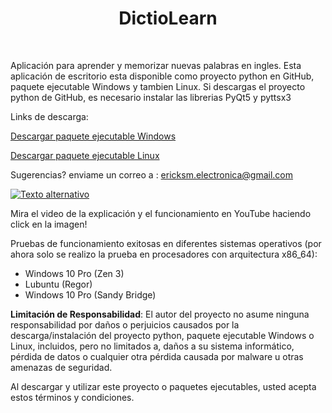 <h1 align="center">DictioLearn</h1>
<br>

Aplicación para aprender y memorizar nuevas palabras en ingles.
Esta aplicación de escritorio esta disponible como proyecto python en GitHub, paquete ejecutable Windows y tambien Linux.
Si descargas el proyecto python de GitHub, es necesario instalar las librerias PyQt5 y pyttsx3

Links de descarga:

[Descargar paquete ejecutable Windows](https://drive.google.com/drive/folders/1ZTKKTHAjcF1A3AZ0wTGcFEpV3H_3GYs0?usp=drive_link)

[Descargar paquete ejecutable Linux](https://1drv.ms/f/c/24f978826b3f3ba0/EnX9HI0xmINIr9O4hMTKoBoBlZEV13bJXvoizb-Xs8-SmA?e=Y8kVio)

Sugerencias? enviame un correo a : ericksm.electronica@gmail.com

[![Texto alternativo](https://img.youtube.com/vi/xf6562S__Sg/maxresdefault.jpg)](https://www.youtube.com/watch?v=xf6562S__Sg)

Mira el video de la explicación y el funcionamiento en YouTube haciendo click en la imagen!

Pruebas de funcionamiento exitosas en diferentes sistemas operativos (por ahora solo se realizo la prueba en procesadores con arquitectura x86_64):
- Windows 10 Pro (Zen 3)
- Lubuntu (Regor)
- Windows 10 Pro (Sandy Bridge)


**Limitación de Responsabilidad**:
El autor del proyecto no asume ninguna responsabilidad por daños o perjuicios causados por la descarga/instalación del proyecto python, paquete ejecutable Windows o Linux, incluidos, pero no limitados a, daños a su sistema informático, pérdida de datos o cualquier otra pérdida causada por malware u otras amenazas de seguridad.

Al descargar y utilizar este proyecto o paquetes ejecutables, usted acepta estos términos y condiciones.
